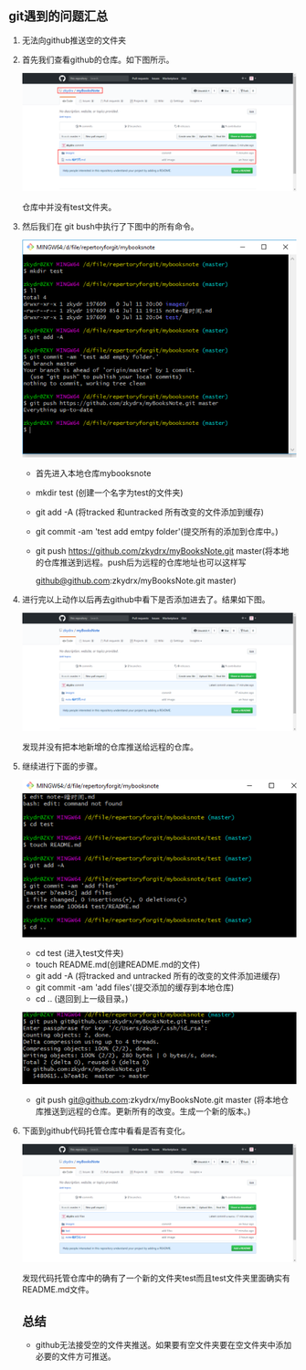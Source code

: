 ## git遇到的问题汇总

1. 无法向github推送空的文件夹

2. 首先我们查看github的仓库。如下图所示。

   ![](https://raw.githubusercontent.com/zkydrx/images/master/test.png)

   仓库中并没有test文件夹。

3. 然后我们在 git bush中执行了下图中的所有命令。

   ![](https://raw.githubusercontent.com/zkydrx/images/master/test1.png)

   - 首先进入本地仓库mybooksnote

   - mkdir test (创建一个名字为test的文件夹)

   - git add -A (将tracked 和untracked 所有改变的文件添加到缓存)

   - git commit -am 'test add emtpy folder'(提交所有的添加到仓库中。)

   - git push https://github.com/zkydrx/myBooksNote.git master(将本地的仓库推送到远程。push后为远程的仓库地址也可以这样写

     github@github.com:zkydrx/myBooksNote.git master)

4. 进行完以上动作以后再去github中看下是否添加进去了。结果如下图。

   ![](https://raw.githubusercontent.com/zkydrx/images/master/test2.png)

   发现并没有把本地新增的仓库推送给远程的仓库。

5. 继续进行下面的步骤。

   ![](https://raw.githubusercontent.com/zkydrx/images/master/createFile.png)

    - cd test (进入test文件夹)
    - touch README.md(创建README.md的文件)
    - git add -A (将tracked and untracked 所有的改变的文件添加进缓存)
    - git commit -am 'add files'(提交添加的缓存到本地仓库)
    - cd .. (退回到上一级目录。)

   ![](https://raw.githubusercontent.com/zkydrx/images/master/push1.png)

   - git push git@github.com:zkydrx/myBooksNote.git master (将本地仓库推送到远程的仓库。更新所有的改变。生成一个新的版本。)

6. 下面到github代码托管仓库中看看是否有变化。

   ![](https://raw.githubusercontent.com/zkydrx/images/master/change1.png)

   发现代码托管仓库中的确有了一个新的文件夹test而且test文件夹里面确实有README.md文件。

   ## 总结

   - github无法接受空的文件夹推送。如果要有空文件夹要在空文件夹中添加必要的文件方可推送。